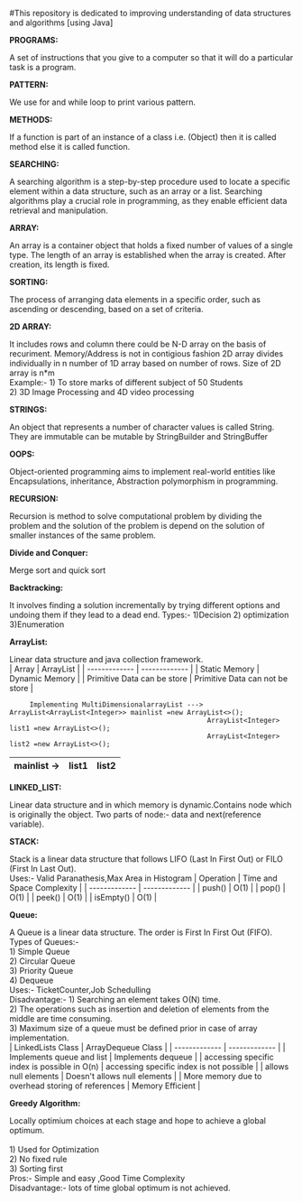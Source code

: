 
#This repository is dedicated to improving understanding of  data structures and algorithms [using Java]

**PROGRAMS:** <p>A set of instructions that you give to a computer so that it will do a particular task is a program.</p>

**PATTERN:** <p> We use for and while loop to print various pattern.</p>

**METHODS:**  <p>If a function is part of an instance of a class i.e. (Object) then it is called method else it is called function.</p>

**SEARCHING:** <p>A searching algorithm is a step-by-step procedure used to locate a specific element within a data structure, such as an array or a list. Searching algorithms play a crucial role in programming, as they enable efficient data retrieval and manipulation.</p>



**ARRAY:** <p>An array is a container object that holds a fixed number of values of a single type. The length of an array is established when the array is created. After creation, its length is fixed.</p>

**SORTING:** <p>The process of arranging data elements in a specific order, such as ascending or descending, based on a set of criteria.</p>

**2D ARRAY:** <p> It includes rows and column there could be N-D array on the basis of recuriment. Memory/Address is not in contigious fashion 2D array divides individually in n number of 1D array based on number of rows. Size of 2D array is n*m<br>
             Example:- 1) To store marks of different subject of 50 Students
                          <br> 2)  3D Image Processing and 4D video processing</p>

**STRINGS:** <p> An object that represents a number of character values is called String. They are immutable can be mutable by StringBuilder and StringBuffer</p>

        

**OOPS:** <p> Object-oriented programming aims to implement real-world entities like  Encapsulations, inheritance, Abstraction polymorphism in programming.</p>

**RECURSION:** <p> Recursion is method to solve computational problem by dividing the problem and the solution of the problem is depend on the solution of smaller instances of the same problem.</p>

**Divide and Conquer:** <p> Merge sort and quick sort </p>

**Backtracking:** <p> It involves finding a solution incrementally by trying different options and undoing them if they lead to a dead end.
                 Types:- 1)Decision 2) optimization 3)Enumeration</p>

**ArrayList:** <p> Linear data structure and java collection framework.  
             | Array  | ArrayList |
| ------------- | ------------- |
| Static Memory  | Dynamic Memory  |
| Primitive Data can be store  | Primitive Data can not be store  |

         Implementing MultiDimensionalarrayList ---> ArrayList<ArrayList<Integer>> mainlist =new ArrayList<>();   
                                                     ArrayList<Integer> list1 =new ArrayList<>();              
                                                     ArrayList<Integer> list2 =new ArrayList<>();      
  | mainlist ->   | list1  | list2 |
   | -------------              | ------------- | ------------- |
   </p>

**LINKED_LIST:** <p> Linear data structure and in which memory is dynamic.Contains node which is originally the object. Two parts of node:- data and next(reference variable).</p>


**STACK:** <p> Stack is a linear data structure that follows LIFO (Last In First Out) or FILO (First In Last Out). <br>
            Uses:- Valid Paranathesis,Max Area in Histogram
                        | Operation  | Time and Space Complexity |
| ------------- | ------------- |
| push() | O(1)  |
| pop()  | O(1)  |
| peek() | O(1)  |
| isEmpty()  | O(1)  |
</p>

**Queue:** <p> A Queue is a linear data structure. The order is First In First Out (FIFO).<br>
            Types of Queues:- <br> 1) Simple Queue <br> 2) Circular Queue <br> 3) Priority Queue <br> 4)  Dequeue <br>
            Uses:- TicketCounter,Job Schedulling <br>
            Disadvantage:- 1) Searching an element takes O(N) time.<br>
            2) The operations such as insertion and deletion of elements from the middle are time consuming. <br>
            3) Maximum size of a queue must be defined prior in case of array implementation.  
 | LinkedLists Class  | ArrayDequeue Class |
| ------------- | ------------- |
| Implements queue and list | Implements dequeue  |
| accessing specific index is possible in O(n)  | accessing specific index is  not possible  |
| allows null elements |  Doesn't allows null elements  |
| More memory due to overhead storing of references   | Memory Efficient |
</p>



**Greedy Algorithm:** <p> Locally optimium choices at each stage  and hope to achieve a global optimum.<br>
            <br> 1) Used for Optimization <br> 2) No fixed rule <br> 3) Sorting first <br> 
            Pros:- Simple and easy ,Good Time Complexity <br>
            Disadvantage:- lots of time global optimum is not achieved. 
</p>
            
            
               
                
        
